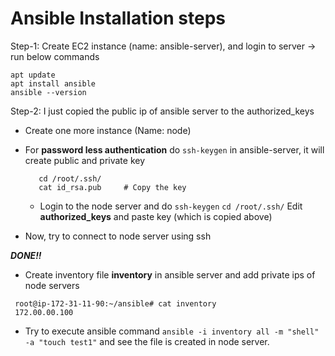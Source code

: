 # Ansible Installation steps

Step-1: Create EC2 instance (name: ansible-server), and login to server -> run below commands 
  ```
  apt update
  apt install ansible
  ansible --version
```
Step-2: I just copied the public ip of ansible server to the authorized_keys
  * Create one more instance (Name: node)
  * For **password less authentication** do `ssh-keygen` in ansible-server, it will create public and private key 
      ```
         cd /root/.ssh/
         cat id_rsa.pub     # Copy the key
      ```
      
      * Login to the node server and do `ssh-keygen`
        `cd /root/.ssh/`
        Edit **authorized_keys** and paste key (which is copied above)
  * Now, try to connect to node server using ssh <privateID>

  ***DONE!!***
  * Create inventory file **inventory** in ansible server and add private ips of node servers
   ```
    root@ip-172-31-11-90:~/ansible# cat inventory
    172.00.00.100
  ```
  * Try to execute ansible command
  `ansible -i inventory all -m "shell" -a "touch test1"` and see the file is created in node server.
